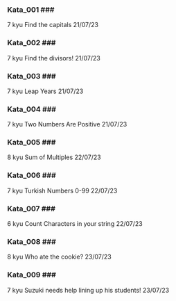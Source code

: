 ### Kata_001 ###
7 kyu
Find the capitals
21/07/23
### Kata_002 ###
7 kyu
Find the divisors!
21/07/23

### Kata_003 ###
7 kyu
Leap Years
21/07/23

### Kata_004 ###
7 kyu
Two Numbers Are Positive
21/07/23

### Kata_005 ###
8 kyu
Sum of Multiples
22/07/23

### Kata_006 ###
7 kyu
Turkish Numbers 0-99
22/07/23

### Kata_007 ###
6 kyu
Count Characters in your string
22/07/23

### Kata_008 ###
8 kyu
Who ate the cookie?
23/07/23

### Kata_009 ###
7 kyu
Suzuki needs help lining up his students!
23/07/23
